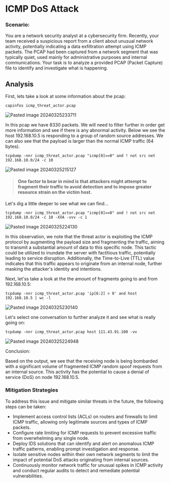 #  ICMP DoS Attack

### Scenario:
You are a network security analyst at a cybersecurity firm. Recently, your team received a suspicious report from a client about unusual network activity, potentially indicating a data exfiltration attempt using ICMP packets. The PCAP had been captured from a network segment that was typically quiet, used mainly for administrative purposes and internal communications. Your task is to analyze a provided PCAP (Packet Capture) file to identify and investigate what is happening. 

## Analysis

First, lets take a look at some information about the pcap:

```
capinfos icmp_threat_actor.pcap
```

![Pasted image 20240325233711](https://github.com/lm3nitro/Projects/assets/55665256/f74024b1-c25b-4779-b500-6b5f929b5332)

In this pcap we have 8330 packets. We will need to filter further in order get more information and see if there is any abnormal activity. Below we see the host 192.168.10.5 is responding to a group of random source addresses. We can also see that the payload is larger than the normal ICMP traffic (64 bytes). 

```
tcpdump -nnr icmp_threat_actor.pcap "icmp[0]==0" and ! not src net 192.168.10.0/24 -c 10
```

![Pasted image 20240325215127](https://github.com/lm3nitro/Projects/assets/55665256/2a1a793e-7a85-4578-b9b4-e0d8ca9c7dd1)

>#### One factor to bear in mind is that attackers might attempt to fragment their traffic to avoid detection and to impose greater resource strain on the victim host.

Let's dig a little deeper to see what we can find...

```
tcpdump -nnr icmp_threat_actor.pcap "icmp[0]==0" and ! not src net 192.168.10.0/24 -c 10 -XXA -vvv -c 1
```

![Pasted image 20240325224130](https://github.com/lm3nitro/Projects/assets/55665256/b6036d71-520f-4cc4-a977-716d985c61cb)

In this observation, we note that the threat actor is exploiting the ICMP protocol by augmenting the payload size and fragmenting the traffic, aiming to transmit a substantial amount of data to this specific node. This tactic could be utilized to inundate the server with factitious traffic, potentially leading to service disruption. Additionally, the Time-to-Live (TTL) value indicates that this traffic appears to originate from an internal node, further masking the attacker's identity and intentions.

Next, let'ss take a look at the the amount of fragments going to and from 192.168.10.5:

```
tcpdump -nnr icmp_threat_actor.pcap 'ip[6:2] > 0' and host 192.168.10.5 | wc -l
```

![Pasted image 20240325230140](https://github.com/lm3nitro/Projects/assets/55665256/2a53c996-5fa4-448f-b89b-c21b2cb9e8a5)

Let's select one conversation to further analyze it and see what is really going on:
```
tcpdump -nnr icmp_threat_actor.pcap host 111.43.91.100 -vv
```

![Pasted image 20240325224948](https://github.com/lm3nitro/Projects/assets/55665256/21865b21-ddea-4b62-8927-f3d32e126100)

Conclusion:

Based on the output, we see that the receiving node is being bombarded with a significant volume of fragmented ICMP random spoof requests from an internal source. This activity has the potential to cause a denial of service (DoS) on node 192.168.10.5.

### Mitigation Strategies

To address this issue and mitigate similar threats in the future, the following steps can be taken:

+ Implement access control lists (ACLs) on routers and firewalls to limit ICMP traffic, allowing only legitimate sources and types of ICMP packets.
+ Configure rate limiting for ICMP requests to prevent excessive traffic from overwhelming any single node.
+ Deploy IDS solutions that can identify and alert on anomalous ICMP traffic patterns, enabling prompt investigation and response.
+ Isolate sensitive nodes within their own network segments to limit the impact of potential DoS attacks originating from internal sources.
+ Continuously monitor network traffic for unusual spikes in ICMP activity and conduct regular audits to detect and remediate potential vulnerabilities.
